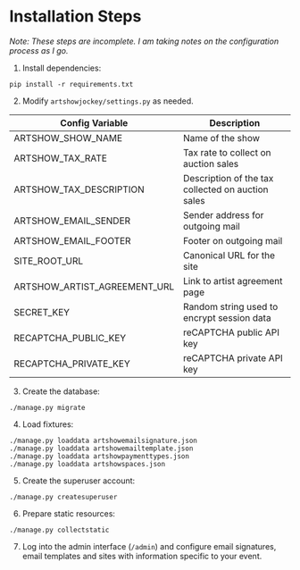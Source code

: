 Installation Steps
==================

<i>Note: These steps are incomplete. I am taking notes on the configuration process as I go.</i>

1. Install dependencies:

```
pip install -r requirements.txt
```

2. Modify `artshowjockey/settings.py` as needed.

| Config Variable              | Description |
| ---------------------------- | ----------- |
| ARTSHOW_SHOW_NAME            | Name of the show |
| ARTSHOW_TAX_RATE             | Tax rate to collect on auction sales |
| ARTSHOW_TAX_DESCRIPTION      | Description of the tax collected on auction sales |
| ARTSHOW_EMAIL_SENDER         | Sender address for outgoing mail |
| ARTSHOW_EMAIL_FOOTER         | Footer on outgoing mail |
| SITE_ROOT_URL                | Canonical URL for the site |
| ARTSHOW_ARTIST_AGREEMENT_URL | Link to artist agreement page |
| SECRET_KEY                   | Random string used to encrypt session data |
| RECAPTCHA_PUBLIC_KEY         | reCAPTCHA public API key |
| RECAPTCHA_PRIVATE_KEY        | reCAPTCHA private API key |

3. Create the database:

```
./manage.py migrate
```

4. Load fixtures:

```
./manage.py loaddata artshowemailsignature.json
./manage.py loaddata artshowemailtemplate.json
./manage.py loaddata artshowpaymenttypes.json
./manage.py loaddata artshowspaces.json
```

5. Create the superuser account:

```
./manage.py createsuperuser
```

6. Prepare static resources:

```
./manage.py collectstatic
```

7. Log into the admin interface (`/admin`) and configure email signatures, email templates and sites with information specific to your event.
